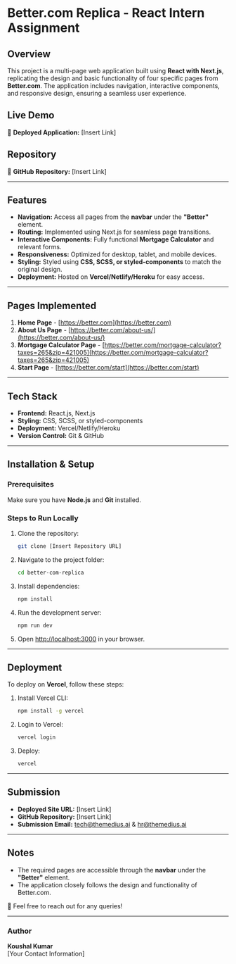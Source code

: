 # Better.com Replica - React Intern Assignment

## Overview
This project is a multi-page web application built using **React with Next.js**, replicating the design and basic functionality of four specific pages from **Better.com**. The application includes navigation, interactive components, and responsive design, ensuring a seamless user experience.

## Live Demo
🔗 **Deployed Application:** [Insert Link]

## Repository
🔗 **GitHub Repository:** [Insert Link]

---

## Features
- **Navigation:** Access all pages from the **navbar** under the **"Better"** element.
- **Routing:** Implemented using Next.js for seamless page transitions.
- **Interactive Components:** Fully functional **Mortgage Calculator** and relevant forms.
- **Responsiveness:** Optimized for desktop, tablet, and mobile devices.
- **Styling:** Styled using **CSS, SCSS, or styled-components** to match the original design.
- **Deployment:** Hosted on **Vercel/Netlify/Heroku** for easy access.

---

## Pages Implemented
1. **Home Page** - [https://better.com](https://better.com)
2. **About Us Page** - [https://better.com/about-us/](https://better.com/about-us/)
3. **Mortgage Calculator Page** - [https://better.com/mortgage-calculator?taxes=265&zip=421005](https://better.com/mortgage-calculator?taxes=265&zip=421005)
4. **Start Page** - [https://better.com/start](https://better.com/start)

---

## Tech Stack
- **Frontend:** React.js, Next.js
- **Styling:** CSS, SCSS, or styled-components
- **Deployment:** Vercel/Netlify/Heroku
- **Version Control:** Git & GitHub

---

## Installation & Setup

### Prerequisites
Make sure you have **Node.js** and **Git** installed.

### Steps to Run Locally
1. Clone the repository:
   ```sh
   git clone [Insert Repository URL]
   ```
2. Navigate to the project folder:
   ```sh
   cd better-com-replica
   ```
3. Install dependencies:
   ```sh
   npm install
   ```
4. Run the development server:
   ```sh
   npm run dev
   ```
5. Open [http://localhost:3000](http://localhost:3000) in your browser.

---

## Deployment
To deploy on **Vercel**, follow these steps:
1. Install Vercel CLI:
   ```sh
   npm install -g vercel
   ```
2. Login to Vercel:
   ```sh
   vercel login
   ```
3. Deploy:
   ```sh
   vercel
   ```

---

## Submission
- **Deployed Site URL:** [Insert Link]
- **GitHub Repository:** [Insert Link]
- **Submission Email:** tech@themedius.ai & hr@themedius.ai

---

## Notes
- The required pages are accessible through the **navbar** under the **"Better"** element.
- The application closely follows the design and functionality of Better.com.

📩 Feel free to reach out for any queries!

---

### Author
**Koushal Kumar**  
[Your Contact Information]


